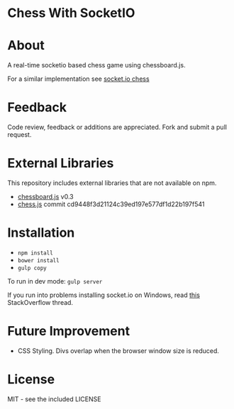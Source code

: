 # Chess With SocketIO

# About

A real-time socketio based chess game using chessboard.js.

For a similar implementation see [socket.io chess](http://chess.thebinarypenguin.com/)

# Feedback

Code review, feedback or additions are appreciated. Fork and submit a pull request.

# External Libraries
This repository includes external libraries that are not available on npm.

* [chessboard.js](http://chessboardjs.com/) v0.3
* [chess.js](https://github.com/jhlywa/chess.js) commit cd9448f3d21124c39ed197e577df1d22b197f541

# Installation

* `npm install`
* `bower install`
* `gulp copy`

To run in dev mode: `gulp server`

If you run into problems installing socket.io on Windows, read [this](http://stackoverflow.com/questions/16469086/npm-cant-install-socket-io) StackOverflow thread.

# Future Improvement

* CSS Styling. Divs overlap when the browser window size is reduced.

# License

MIT - see the included LICENSE

